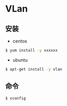 # VLan

## 安装

* centos

```sh
$ yum install -y xxxxxx
```

* ubuntu

```sh
$ apt-get install -y vlan
```

## 命令

```sh
$ vconfig
```
